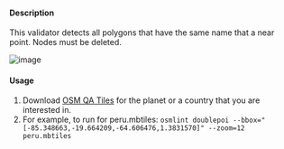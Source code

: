 #### Description

This validator detects all polygons that have the same name that a near point. Nodes must be deleted.  

![image](https://cloud.githubusercontent.com/assets/10425629/21997330/c061b13e-dbfc-11e6-9b72-ee94251effce.png)


#### Usage

1. Download [OSM QA Tiles](https://osmlab.github.io/osm-qa-tiles/) for the planet or a country that you are interested in. 
2. For example, to run for peru.mbtiles: `osmlint doublepoi --bbox="[-85.348663,-19.664209,-64.606476,1.3831570]" --zoom=12 peru.mbtiles`
